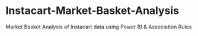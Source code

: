 # Instacart-Market-Basket-Analysis
Market Basket Analysis of Instacart data using Power BI &amp; Association Rules
